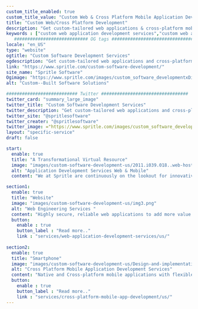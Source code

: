 ```yaml
---
custom_title_enabled: true
custom_title_value: "Custom Web & Cross Platform Mobile Application Development Services in US"
title: "Custom Web/Cross Platform Development"
description: "Get custom-tailored web applications & cross-platform mobile applications developed by one of the best teams in Spritle. We offer End-to-End development services globally."
keywords : ["custom web application development services","custom web application development","cross platform app development","cross platform mobile app development"]
   ############################ OG tags #################################
locale: "en_US"
type: "website"
ogtitle: "Custom Software Development Services" 
ogdescription: "Get custom-tailored web applications and cross-platform mobile applications developed by one of the best teams in Spritle. We offer End-to-End development services."
link: "https://www.spritle.com/custom-software-development/"
site_name: "Spritle Software"
Ogimage: "https://www.spritle.com/images/custom_software_developmentxDigital-Application-Development-Company.png.pagespeed.ic.bVx5Niq8s2.webp"
alt: "Custom--Built Software Solutions" 

########################### Twitter #################################
twitter_card: "summary_large_image"
twitter_title: "Custom Software Development Services" 
twitter_description: "Get custom-tailored web applications and cross-platform mobile applications developed by one of the best teams in Spritle. We offer End-to-End development services."
twitter_site: "@spritlesoftware"
twitter_creater: "@spritlesoftware"
twitter_image: ="https://www.spritle.com/images/custom_software_developmentxDigital-Application-Development-Company.png.pagespeed.ic.bVx5Niq8s2.webp"
layout: "specific-service"
draft: false

start:
  enable: true
  title: "A Transformational Virtual Resource"
  image: "images/custom-software-development-us/2011.i039.018..web-hosting-isometric-[Converted].png"
  alt: "Application Development Services Web & Mobile"
  content: "We at Spritle are continuously on the lookout for innovative methods to combine the technological revolution with the goal of bringing you faultless apps four times faster to market. We create and deploy unique software solutions utilising cutting-edge technologies such as AI and machine learning, React, and the cloud to your hands in a timely manner."

section1:
  enable: true
  title: "Website"
  image: "images/custom-software-development-us/img3.png"
  alt: "Web Engineering Services "
  content: "Highly secure, reliable web applications to add more value to your business"
  button:
    enable : true
    button_label : "Read more.."
    link : "services/web-application-development-services/us/"
  
section2:
  enable: true
  title: "Smartphone"
  image: "images/custom-software-development-us/Design-and-implementation-of-Native-Android-Apps.png"
  alt: "Cross Platform Mobile Application Development Services"
  content: "Native and Cross-platform mobile applications with flexible features and design"
  button:
    enable : true
    button_label : "Read more.."
    link : "services/cross-platform-mobile-app-development/us/"
---
```

